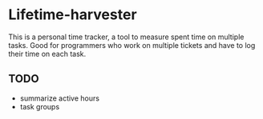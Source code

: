Lifetime-harvester
==================

This is a personal time tracker, a tool to measure spent time on multiple tasks. Good for programmers who work on multiple tickets and have to log their time on each task.

TODO
----

* summarize active hours
* task groups
